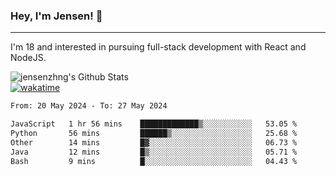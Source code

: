 ### Hey, I'm Jensen! 👋

---

I'm 18 and interested in pursuing full-stack development with React and NodeJS.

![jensenzhng's Github Stats](https://github-readme-stats.vercel.app/api?username=jensenzhng&theme=dark&show_icons=true&count_private=true)
<br />
[![wakatime](https://wakatime.com/badge/user/cbfc263d-3611-4e36-8278-8fad45fe3f62.svg)](https://wakatime.com/@cbfc263d-3611-4e36-8278-8fad45fe3f62)

<!--START_SECTION:waka-->

```txt
From: 20 May 2024 - To: 27 May 2024

JavaScript   1 hr 56 mins    █████████████▒░░░░░░░░░░░   53.05 %
Python       56 mins         ██████▒░░░░░░░░░░░░░░░░░░   25.68 %
Other        14 mins         █▓░░░░░░░░░░░░░░░░░░░░░░░   06.73 %
Java         12 mins         █▒░░░░░░░░░░░░░░░░░░░░░░░   05.71 %
Bash         9 mins          █░░░░░░░░░░░░░░░░░░░░░░░░   04.43 %
```

<!--END_SECTION:waka-->
